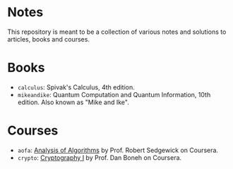 Notes
======

This repository is meant to be a collection of various notes and solutions to articles, books and courses.

# Books

* `calculus`: Spivak's Calculus, 4th edition.
* `mikeandike`: Quantum Computation and Quantum Information, 10th edition. Also known as "Mike and Ike".

# Courses

* `aofa`: [Analysis of Algorithms](https://www.coursera.org/learn/analysis-of-algorithms) by Prof. Robert Sedgewick on Coursera.
* `crypto`: [Cryptography I](https://www.coursera.org/learn/crypto) by Prof. Dan Boneh on Coursera.

